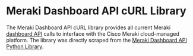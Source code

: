 # Meraki Dashboard API cURL Library

The Meraki Dashboard API cURL library provides all current Meraki [dashboard API](https://developer.cisco.com/meraki/api-v1/) calls to interface with the Cisco Meraki cloud-managed platform.
The library was directly scraped from the [Meraki Dashboard API Python Library](https://github.com/meraki/dashboard-api-python).
